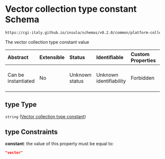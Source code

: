 # Vector collection type constant Schema

```txt
https://cgi-italy.github.io/insula/schemas/v0.2.0/common/platform-collection.schema.json#/$defs/platformVectorCollectionTypeObject/properties/type
```

The vector collection type constant value

| Abstract            | Extensible | Status         | Identifiable            | Custom Properties | Additional Properties | Access Restrictions | Defined In                                                                                                 |
| :------------------ | :--------- | :------------- | :---------------------- | :---------------- | :-------------------- | :------------------ | :--------------------------------------------------------------------------------------------------------- |
| Can be instantiated | No         | Unknown status | Unknown identifiability | Forbidden         | Allowed               | none                | [platform-collection.schema.json\*] (schemas/common/platform-collection.schema.json) |

## type Type

`string` ([Vector collection type constant](platform-collection-defs-vector-collection-tag-properties-vector-collection-type-constant.md))

## type Constraints

**constant**: the value of this property must be equal to:

```json
"vector"
```
